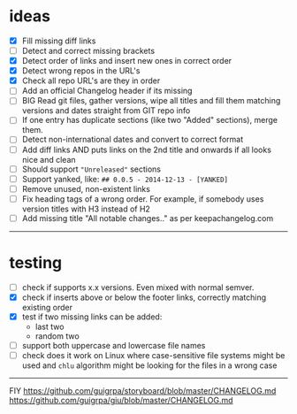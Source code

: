 # ideas

- [x] Fill missing diff links
- [ ] Detect and correct missing brackets
- [x] Detect order of links and insert new ones in correct order
- [x] Detect wrong repos in the URL's
- [x] Check all repo URL's are they in order
- [ ] Add an official Changelog header if its missing
- [ ] BIG Read git files, gather versions, wipe all titles and fill them matching versions and dates straight from GIT repo info
- [ ] If one entry has duplicate sections (like two "Added" sections), merge them.
- [ ] Detect non-international dates and convert to correct format
- [ ] Add diff links AND puts links on the 2nd title and onwards if all looks nice and clean
- [ ] Should support `"Unreleased"` sections
- [ ] Support yanked, like: `## 0.0.5 - 2014-12-13 - [YANKED]`
- [ ] Remove unused, non-existent links
- [ ] Fix heading tags of a wrong order. For example, if somebody uses version titles with H3 instead of H2
- [ ] Add missing title "All notable changes.." as per keepachangelog.com

---

# testing

- [ ] check if supports x.x versions. Even mixed with normal semver.
- [x] check if inserts above or below the footer links, correctly matching existing order
- [x] test if two missing links can be added:
  - last two
  - random two
- [ ] support both uppercase and lowercase file names
- [ ] check does it work on Linux where case-sensitive file systems might be used and `chlu` algorithm might be looking for the files in a wrong case

---

FIY
https://github.com/guigrpa/storyboard/blob/master/CHANGELOG.md
https://github.com/guigrpa/giu/blob/master/CHANGELOG.md
